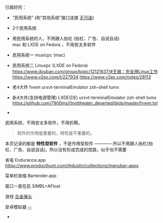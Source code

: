 
已做好的：
- “民用系统” (和“其他系统”接口连接 [无污染](https://github.com/7900ms/00nottheater_deserted/blob/master/small/系统分划and防系统污染.md))
- 2个民用系统
- 用民用系统的人，不用跟人抬杠 (抬杠、广告、自说自话) <br>
mac 和 LXDE on Fedora ，不用安太多软件
- 民用系统一
musicpc (mac)
- 民用系统二
Linuxpc (LXDE on Fedora)
https://www.douban.com/group/topic/12121637/#王垠：完全用Linux工作
https://www.v2ex.com/t/227934
https://www.v2ex.com/notes/28112
- 老4大件
fvwm urxvt-terminalEmulator zsh-shell tumx
- 新4大件(支持电源管理)
LXDE(DE) urxvt-terminalEmulator zsh-shell tumx
https://github.com/7900ms/0nottheater_deserted/blob/master/fvwm.txt

-

民用系统，不用安太多软件，不用折腾。

> 软件的作用是重要的，特性是不重要的。

本页记录的都是 **特性型软件** ，不是作用型软件 ———— 所以不用跟人抬杠(抬杠、广告、自说自话)。所以没有形成完成的思路，似乎也不需要

省电 Endurance.app
https://www.producthunt.com/@dustin/collections/menubar-apps

菜单栏收缩 Bartender.app

窗口一直在前 SIMBL+AFloat

游戏 [合金弹头](https://github.com/7900ms/000nottheater_deserted_systemsoftware/tree/master/local-game)

安卓模拟器 [--](https://github.com/7900ms/000nottheater_deserted_systemsoftware/tree/master/local-android-emulator)

-
